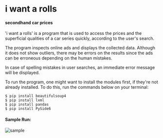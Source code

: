 # i want a rolls
#### secondhand car prices

'i want a rolls' is a program that is used to access the prices and the superficial qualities of a car series quickly, according to the user's search.

The program inspects online ads and displays the collected data. Although it does not show outliers, there may be errors on the results since the ads can be erroneous depending on the human mistakes.

In case of spelling mistakes in user searches, an immediate error message will be displayed.

To run the program, one might want to install the modules first, if they're not already installed. To do this, run the commands below on your terminal:
```
$ pip install beautifulsoup4
$ pip install lxml
$ pip install pandas
$ pip install PySide6
```
#### Sample Run:

![sample](https://user-images.githubusercontent.com/92723777/229059636-1bca4157-52b3-48e0-b630-c9bf3c755d11.png)
